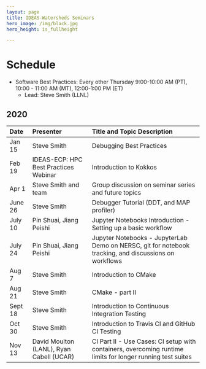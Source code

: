 ```yaml
---
layout: page
title: IDEAS-Watersheds Seminars
hero_image: /img/black.jpg
hero_height: is_fullheight

---
```


# Schedule
* Software Best Practices: Every other Thursday 9:00-10:00 AM (PT), 10:00 - 11:00 AM (MT), 12:00-1:00 PM (ET)
  - Lead:  Steve Smith (LLNL)

## 2020

| Date      |   Presenter                            | Title and Topic Description                    |
|:----------|:---------------------------------------|:-----------------------------------------------|
| Jan 15    | Steve Smith                            | Debugging Best Practices |
| Feb 19    | IDEAS-ECP: HPC Best Practices Webinar  | Introduction to Kokkos |
| Apr 1     | Steve Smith and team                   | Group discussion on seminar series and future topics |
| June 26   | Steve Smith                            | Debugger Tutorial (DDT, and MAP profiler)  |
| July 10   | Pin Shuai, Jiang Peishi                | Jupyter Notebooks Introduction - Setting up a basic workflow |
|July 24    | Pin Shuai, Jiang Peishi                | Jupyter Notebooks - JupyterLab Demo on NERSC, git for notebook tracking, and discussions on workflows |
| Aug 7     | Steve Smith                            | Introduction to CMake |
| Aug 21    | Steve Smith                            | CMake - part II |
| Sept 18   | Steve Smith                            | Introduction to Continuous Integration Testing |
| Oct 30    | Steve Smith                            | Introduction to Travis CI and GitHub CI Testing |
| Nov 13    | David Moulton (LANL), Ryan Cabell (UCAR) | CI Part II - Use Cases:  CI setup with containers, overcoming runtime limits for longer running test suites |



